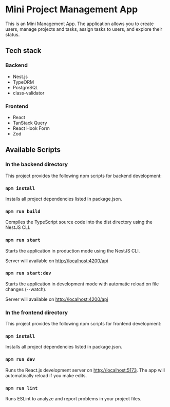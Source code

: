 # Mini Project Management App

This is an Mini Management App. The application allows you to create users, manage projects and tasks, assign tasks to users, and explore their status.

## Tech stack
### Backend
- Nest.js
- TypeORM
- PostgreSQL
- class-validator
### Frontend
- React
- TanStack Query
- React Hook Form
- Zod

## Available Scripts
### In the backend directory
This project provides the following npm scripts for backend development:

### `npm install`
Installs all project dependencies listed in package.json.

### `npm run build`
Compiles the TypeScript source code into the dist directory using the NestJS CLI.

### `npm run start`
Starts the application in production mode using the NestJS CLI.

Server will available on [http://localhost:4200/api](http://localhost:4200/api)

### `npm run start:dev`
Starts the application in development mode with automatic reload on file changes (--watch).

Server will available on [http://localhost:4200/api](http://localhost:4200/api)

### In the frontend directory
This project provides the following npm scripts for frontend development:

### `npm install`
Installs all project dependencies listed in package.json.

### `npm run dev`
Runs the React.js development server on [http://localhost:5173](http://localhost:5173).
The app will automatically reload if you make edits.

### `npm run lint`
Runs ESLint to analyze and report problems in your project files.
